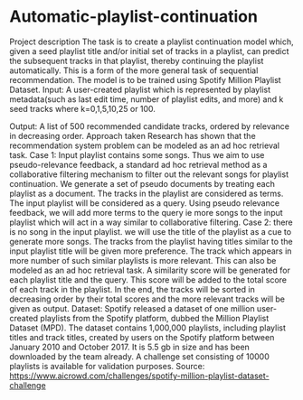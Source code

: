 # Automatic-playlist-continuation
Project description
The task is to create a playlist continuation model which, given a seed playlist title and/or initial set of tracks in a playlist, can predict the subsequent tracks in that playlist, thereby continuing the playlist automatically. This is a form of the more general task of sequential recommendation. The model is to be trained using Spotify Million Playlist Dataset.
Input: A user-created playlist which is represented by playlist metadata(such as last edit time, number of playlist edits, and more) and k seed tracks where k=0,1,5,10,25 or 100.

Output: A list of 500 recommended candidate tracks, ordered by relevance in decreasing order.
Approach taken
Research has shown that the recommendation system problem can be modeled as an ad hoc retrieval task. 
Case 1: Input playlist contains some songs.
Thus we aim to use pseudo-relevance feedback, a standard ad hoc retrieval method as a collaborative filtering mechanism to filter out the relevant songs for playlist continuation. 
We generate a set of pseudo documents by treating each playlist as a document. The tracks in the playlist are considered as terms. 
The input playlist will be considered as a query. Using pseudo relevance feedback, we will add more terms to the query ie more songs to the input playlist which will act in a way similar to collaborative filtering. 
Case 2: there is no song in the input playlist. 
we will use the title of the playlist as a cue to generate more songs. The tracks from the playlist having titles similar to the input playlist title will be given more preference. The track which appears in more number of such similar playlists is more relevant. This can also be modeled as an ad hoc retrieval task. 
A similarity score will be generated for each playlist title and the query. This score will be added to the total score of each track in the playlist. In the end, the tracks will be sorted in decreasing order by their total scores and the more relevant tracks will be given as output. 
Dataset:
Spotify released a dataset of one million user-created playlists from the Spotify platform, dubbed the Million Playlist Dataset (MPD). The dataset contains 1,000,000 playlists, including playlist titles and track titles, created by users on the Spotify platform between January 2010 and October 2017. It is 5.5 gb in size and has been downloaded by the team already. 
A challenge set consisting of 10000 playlists is available for validation purposes. 
Source: https://www.aicrowd.com/challenges/spotify-million-playlist-dataset-challenge

